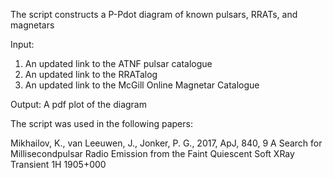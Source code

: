 The script constructs a P-Pdot diagram of known pulsars, RRATs, and magnetars

Input:
01. An updated link to the ATNF pulsar catalogue
02. An updated link to the RRATalog
03. An updated link to the McGill Online Magnetar Catalogue

Output:
A pdf plot of the diagram

The script was used in the following papers:

Mikhailov, K., van Leeuwen, J., Jonker, P. G., 2017, ApJ, 840, 9
A Search for Millisecond­pulsar Radio Emission from the Faint Quiescent Soft X­Ray Transient 1H 1905+000
